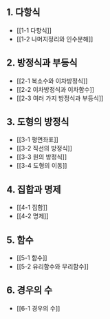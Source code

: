 ## 1. 다항식
- [[1-1 다항식]]
- [[1-2 나머지정리와 인수분해]]

## 2. 방정식과 부등식
- [[2-1 복소수와 이차방정식]]
- [[2-2 이차방정식과 이차함수]]
- [[2-3 여러 가지 방정식과 부등식]]

## 3. 도형의 방정식
- [[3-1 평면좌표]]
- [[3-2 직선의 방정식]]
- [[3-3 원의 방정식]]
- [[3-4 도형의 이동]]

## 4. 집합과 명제
- [[4-1 집합]]
- [[4-2 명제]]

## 5. 함수
- [[5-1 함수]]
- [[5-2 유리함수와 무리함수]]

## 6. 경우의 수
- [[6-1 경우의 수]]

